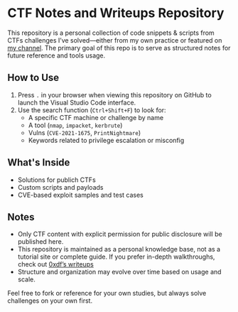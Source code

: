 # CTF Notes and Writeups Repository

This repository is a personal collection of code snippets & scripts from CTFs challenges I’ve solved—either from my own practice or featured on [my channel](https://www.youtube.com/@strikoder). The primary goal of this repo is to serve as structured notes for future reference and tools usage.

## How to Use

1. Press `.` in your browser when viewing this repository on GitHub to launch the Visual Studio Code interface.
2. Use the search function (`Ctrl+Shift+F`) to look for:
   - A specific CTF machine or challenge by name
   - A tool (`nmap`, `impacket`, `kerbrute`)
   - Vulns (`CVE-2021-1675`, `PrintNightmare`)
   - Keywords related to privilege escalation or misconfig


## What's Inside

- Solutions for publich CTFs
- Custom scripts and payloads 
- CVE-based exploit samples and test cases


## Notes

- Only CTF content with explicit permission for public disclosure will be published here.
- This repository is maintained as a personal knowledge base, not as a tutorial site or complete guide. If you prefer in-depth walkthroughs, check out [0xdf’s writeups](https://0xdf.gitlab.io/)
- Structure and organization may evolve over time based on usage and scale.

Feel free to fork or reference for your own studies, but always solve challenges on your own first.
